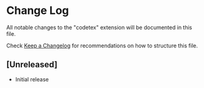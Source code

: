 # Change Log

All notable changes to the "codetex" extension will be documented in this file.

Check [Keep a Changelog](http://keepachangelog.com/) for recommendations on how to structure this file.

## [Unreleased]

- Initial release